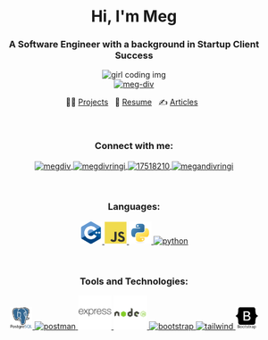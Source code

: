 <h1 align="center">Hi, I'm Meg</h1>
<h3 align="center">A Software Engineer with a background in Startup Client Success</h3>

<!-- gif -->
<div align="center">
<img src="https://miro.medium.com/max/1600/0*K2WLMTExLyida7OR.gif" width="400" height="300" alt="girl coding img" >
<br>

<!-- GitHub trophies -->
<a href="https://github.com/ryo-ma/github-profile-trophy">
  <img src="https://github-profile-trophy.vercel.app/?username=meg-div" alt="meg-div" />
</a>
</p> 

<!-- Contact info -->
👩‍💻 [Projects](https://github.com/Meg-Div) &nbsp; 📄 [Resume](https://meg-div.github.io/Meg_Divringi.pdf) &nbsp; ✍️ [Articles](https://dev.to/megdiv) &nbsp; 
<br>

</div>

<br>
<h3 align="center">Connect with me:</h3>
<p align="center">
  
  <!-- Dev.to -->
  <a href="https://dev.to/megdiv" target="blank">
    <img align="center" src="https://raw.githubusercontent.com/rahuldkjain/github-profile-readme-generator/master/src/images/icons/Social/devto.svg" alt="megdiv" height="30" width="40" />
  </a>
  
  <!-- Linkedin -->
  <a href="https://linkedin.com/in/megdivringi" target="blank">
    <img align="center" src="https://raw.githubusercontent.com/rahuldkjain/github-profile-readme-generator/master/src/images/icons/Social/linked-in-alt.svg" alt="megdivringi" height="30" width="40" />
  </a>
  
  <!-- Stack Overflow -->
  <a href="https://stackoverflow.com/users/17518210" target="blank">
    <img align="center" src="https://raw.githubusercontent.com/rahuldkjain/github-profile-readme-generator/master/src/images/icons/Social/stack-overflow.svg" alt="17518210" height="30" width="40" />
  </a>

  <!-- GitHub -->
  <a href="https://www.hackerrank.com/megandivringi" target="blank">
    <img align="center" src="https://raw.githubusercontent.com/rahuldkjain/github-profile-readme-generator/master/src/images/icons/Social/hackerrank.svg" alt="megandivringi" height="30" width="40" />
  </a>
  
</p>

<br>
<h3 align="center">Languages:</h3>
<p align="center">
  
  <!-- C++ -->
  <a href="https://www.w3schools.com/cpp/" target="_blank" rel="noreferrer">
    <img src="https://raw.githubusercontent.com/devicons/devicon/master/icons/cplusplus/cplusplus-original.svg" alt="cplusplus" width="40" height="40" />
  </a>
  
  <!-- JavaScript -->
  <a href="https://developer.mozilla.org/en-US/docs/Web/JavaScript" target="_blank" rel="noreferrer">
    <img src="https://raw.githubusercontent.com/devicons/devicon/master/icons/javascript/javascript-original.svg" alt="javascript" width="40" height="40" />
  </a>
 
  <!-- Python -->
  <a href="https://www.python.org" target="_blank" rel="noreferrer">
    <img src="https://raw.githubusercontent.com/devicons/devicon/master/icons/python/python-original.svg" alt="python" width="40" height="40" />
  </a>
  
  <!-- HTML -->
  <a href="https://html.com/html5/" target="_blank" rel="noreferrer">
    <img src="https://img.shields.io/badge/HTML5-E34F26?style=for-the-badge&logo=html5&logoColor=white" alt="python" width="50" height="30" />
  </a>
  
</p>
<br>

<h3 align="center">Tools and Technologies:</h3>
<p align="center">
    
  <!-- PostgreSQL -->
  <a href="https://www.postgresql.org" target="_blank" rel="noreferrer">
    <img src="https://raw.githubusercontent.com/devicons/devicon/master/icons/postgresql/postgresql-original-wordmark.svg" alt="postgresql" width="40" height="40" />
  </a>
    
  <!-- Postman -->
  <a href="https://postman.com" target="_blank" rel="noreferrer">
    <img src="https://www.vectorlogo.zone/logos/getpostman/getpostman-icon.svg" alt="postman" width="40" height="40" />
  </a>
  
  <!-- Express -->
  <a href="https://expressjs.com" target="_blank" rel="noreferrer">
    <img src="https://raw.githubusercontent.com/devicons/devicon/master/icons/express/express-original-wordmark.svg" alt="express" width="60" height="60" />
  </a>
  
  <!-- Node.js -->
  <a href="https://nodejs.org" target="_blank" rel="noreferrer">
    <img src="https://raw.githubusercontent.com/devicons/devicon/master/icons/nodejs/nodejs-original-wordmark.svg" alt="nodejs" width="60" height="60" />
  </a>
  
  <!-- Sequelize -->
  <a href="https://getbootstrap.com](https://sequelize.org/" target="_blank" rel="noreferrer">
    <img src="https://img.shields.io/badge/Sequelize-52B0E7?style=for-the-badge&logo=Sequelize&logoColor=white" alt="bootstrap" width="50" height="30" />
  </a>
  
  <!-- Tailwindcss -->
  <a href="https://tailwindcss.com/" target="_blank" rel="noreferrer">
    <img src="https://www.vectorlogo.zone/logos/tailwindcss/tailwindcss-icon.svg" alt="tailwind" width="40" height="40" />
  </a>
  
  <!-- bootstap -->
  <a href="https://getbootstrap.com" target="_blank" rel="noreferrer">
    <img src="https://raw.githubusercontent.com/devicons/devicon/master/icons/bootstrap/bootstrap-plain-wordmark.svg" alt="bootstrap" width="40" height="40" />
  </a>
  
</p>
